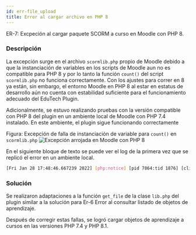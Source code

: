 ```yaml
---
id: err-file_upload
title: Error al cargar archivo en PHP 8
---
```

ER-7: Excpeción al cargar paquete SCORM a curso en Moodle con PHP 8.

### Descripción
La excepción surge en el archivo ``scormlib.php`` propio de Moodle debido a que la instanciación de variables en los scripts de Moodle aun no es compatible para PHP 8 y por lo tanto la función ``count()`` del script ``scormlib.php`` no funciona correctamente.
Con los ajustes para correr en 8 ya están, sin embargo, el entorno Moodle en PHP 8 al estar en estatus de desarrollo aún no cuenta con estabilidad suficiente para el funcionamiento adecuado del EduTech Plugin.

Adicionalmente, se estuvo realizando pruebas con la versión compatible con PHP 8 del plugin en un ambiente local de Moodle con PHP 7.4 instalado. En este ambiente, el plugin sigue funcionando correctamente 


Figura:  Excepción de falla de instanciación de variable para ``count()`` en ``scormlib.php``
![Excepción arrojada en Moodle con PHP 8](/img/issues/errors/er-6-upload.png)

En el siguiente bloque de texto se puede ver el log de la primera vez que se replicó el error en un ambiente local.

```bash
[Fri Jan 28 17:48:46.667239 2022] [php:notice] [pid 7864:tid 1876] [client ::1:64803] Default exception handler: Exception - count(): Argument 1 ($value) must be of type Countable|array, null given Debug: \r\nError code: generalexceptionmessage\n* line 571 of \\mod\\scorm\\datamodels\\scormlib.php: TypeError thrown\n* line 300 of \\mod\\scorm\\locallib.php: call to scorm_parse_scorm()\n* line 171 of \\mod\\scorm\\lib.php: call to scorm_parse()\n* line 128 of \\course\\modlib.php: call to scorm_add_instance()\n* line 168 of \\course\\modedit.php: call to add_moduleinfo()\n, referer: http://localhost/moodle/course/modedit.php?add=scorm&type=&course=1&section=1&return=0&sr=0
```

### Solución
Se realizaron adaptaciones a la función ``get_file`` de la clase ``lib.php`` del plugin similar a la solución para Er-6 Error al consultar listado de objetos de aprendizaje.


Después de corregir estas fallas, se logró cargar objetos de aprendizaje a cursos en las versiones PHP 7.4 y PHP 8.1. 